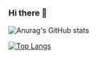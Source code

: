 ### Hi there 👋

<!--
**alirezax5/alirezax5** is a ✨ _special_ ✨ repository because its `README.md` (this file) appears on your GitHub profile.

Here are some ideas to get you started:

- 🔭 I’m currently working on ...
- 🌱 I’m currently learning ...
- 👯 I’m looking to collaborate on ...
- 🤔 I’m looking for help with ...
- 💬 Ask me about ...
- 📫 How to reach me: ...
- 😄 Pronouns: ...
- ⚡ Fun fact: ...
-->
![Anurag's GitHub stats](https://github-readme-stats.vercel.app/api?username=alirezax5&show_icons=true&theme=radical)

[![Top Langs](https://github-readme-stats.vercel.app/api/top-langs/?username=alirezax5)](https://github.com/anuraghazra/github-readme-stats)

